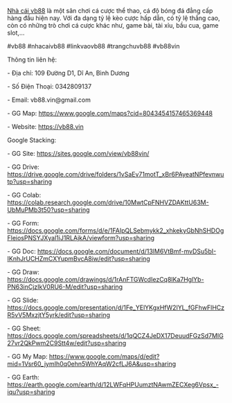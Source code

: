 <p><a href="https://vb88.vin">Nhà cái vb88</a> là một sân chơi cá cược thể thao, cá độ bóng đá đẳng cấp hàng đầu hiện nay. Với đa dạng tỷ lệ kèo cược hấp dẫn, có tỷ lệ thắng cao, còn có những trò chơi cá cược khác như, game bài, tài xỉu, bầu cua, game slot,…<p>
<p>#vb88 #nhacaivb88 #linkvaovb88 #trangchuvb88 #vb88vin<p>
<p>Thông tin liên hệ:<p>
<p>- Địa chỉ: 109 Đường D1, Dĩ An, Bình Dương<p>
<p>- Số Điện Thoại: 0342809137<p>
<p>- Email: vb88.vin@gmail.com<p>
<p>- GG Map: <a href="https://www.google.com/maps?cid=8043454157465369448">https://www.google.com/maps?cid=8043454157465369448</a><p>
<p>- Website: <a href="https://vb88.vin">https://vb88.vin</a><p>
<p>Google Stacking:<p>
<p>- GG Site: <a href="https://sites.google.com/view/vb88vin/">https://sites.google.com/view/vb88vin/</a><p>
<p>- GG Drive: <a href="https://drive.google.com/drive/folders/1vSaEv71motT_xBr6PAyeatNPfevnwutp?usp=sharing">https://drive.google.com/drive/folders/1vSaEv71motT_xBr6PAyeatNPfevnwutp?usp=sharing</a><p>
<p>- GG Colab: <a href="https://colab.research.google.com/drive/10MwtCpFNHVZDAKttU63M-UbMuPMb3t50?usp=sharing">https://colab.research.google.com/drive/10MwtCpFNHVZDAKttU63M-UbMuPMb3t50?usp=sharing</a><p>
<p>- GG Form: <a href="https://docs.google.com/forms/d/e/1FAIpQLSebmykk2_xhkekyGbNhSHDOgFleiosPNSYJXyal1iJ1RLAjkA/viewform?usp=sharing">https://docs.google.com/forms/d/e/1FAIpQLSebmykk2_xhkekyGbNhSHDOgFleiosPNSYJXyal1iJ1RLAjkA/viewform?usp=sharing</a><p>
<p>- GG Doc: <a href="https://docs.google.com/document/d/13lM6VtBmf-mvDSu5bI-IKnhJrUCHZmCXYupmBvcA8iw/edit?usp=sharing">https://docs.google.com/document/d/13lM6VtBmf-mvDSu5bI-IKnhJrUCHZmCXYupmBvcA8iw/edit?usp=sharing</a><p>
<p>- GG Draw: <a href="https://docs.google.com/drawings/d/1rAnFTGWcdIezCq8lKa7HglYb-PN63inCjzIkV0RU6-M/edit?usp=sharing">https://docs.google.com/drawings/d/1rAnFTGWcdIezCq8lKa7HglYb-PN63inCjzIkV0RU6-M/edit?usp=sharing</a><p>
<p>- GG Slide: <a href="https://docs.google.com/presentation/d/1Fe_YElYKgxHfW2IYL_fGFhwFlHCzR5vV5MxzjtY5yrk/edit?usp=sharing">https://docs.google.com/presentation/d/1Fe_YElYKgxHfW2IYL_fGFhwFlHCzR5vV5MxzjtY5yrk/edit?usp=sharing</a><p>
<p>- GG Sheet: <a href="https://docs.google.com/spreadsheets/d/1qQCZ4JeDX17DeuudFGzSd7MIG27vr2QkPwm2C9Stt4w/edit?usp=sharing">https://docs.google.com/spreadsheets/d/1qQCZ4JeDX17DeuudFGzSd7MIG27vr2QkPwm2C9Stt4w/edit?usp=sharing</a><p>
<p>- GG My Map: <a href="https://www.google.com/maps/d/edit?mid=1Vsr60_jymIh0q0ehn5WhYAqW2cfLJ6A&usp=sharing">https://www.google.com/maps/d/edit?mid=1Vsr60_jymIh0q0ehn5WhYAqW2cfLJ6A&usp=sharing</a><p>
<p>- GG Earth: <a href="https://earth.google.com/earth/d/12LWFqHPUumztNAwmZECXeg6Vpsx_-iqu?usp=sharing">https://earth.google.com/earth/d/12LWFqHPUumztNAwmZECXeg6Vpsx_-iqu?usp=sharing</a><p>